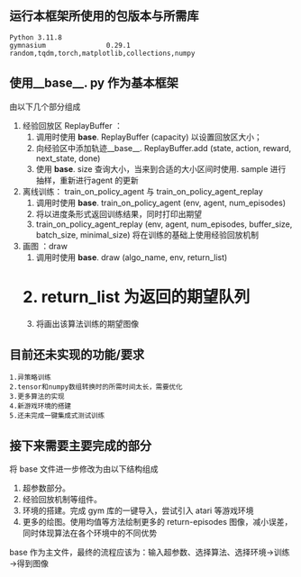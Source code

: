 
## 运行本框架所使用的包版本与所需库
	Python 3.11.8
	gymnasium               0.29.1
	random,tqdm,torch,matplotlib,collections,numpy


## 使用__base__. py 作为基本框架



由以下几个部分组成
1. 经验回放区 ReplayBuffer ：
	1. 调用时使用 __base__. ReplayBuffer (capacity) 以设置回放区大小；
	2. 向经验区中添加轨迹__base__. ReplayBuffer.add (state, action, reward, next_state, done)
	3. 使用 __base__. size 查询大小，当来到合适的大小区间时使用. sample 进行抽样，重新进行agent 的更新
2. 离线训练： train_on_policy_agent 与 train_on_policy_agent_replay
	1. 调用时使用 __base__. train_on_policy_agent (env, agent, num_episodes)
	2. 将以进度条形式返回训练结果，同时打印出期望
	3. train_on_policy_agent_replay (env, agent, num_episodes, buffer_size, batch_size, minimal_size) 将在训练的基础上使用经验回放机制
3. 画图 ：draw
	1. 调用时使用 __base__. draw (algo_name, env, return_list)
	# 2. return_list 为返回的期望队列
	3. 将画出该算法训练的期望图像

## 目前还未实现的功能/要求
	1.异策略训练
	2.tensor和numpy数组转换时的所需时间太长，需要优化
	3.更多算法的实现
	4.新游戏环境的搭建
	5.还未完成一键集成式测试训练


## 接下来需要主要完成的部分
将 base 文件进一步修改为由以下结构组成
1. 超参数部分。
2. 经验回放机制等组件。
3. 环境的搭建。完成 gym 库的一键导入，尝试引入 atari 等游戏环境
4. 更多的绘图。使用均值等方法绘制更多的 return-episodes 图像，减小误差，同时体现算法在各个环境中的不同优势


base 作为主文件，最终的流程应该为：输入超参数、选择算法、选择环境→训练→得到图像